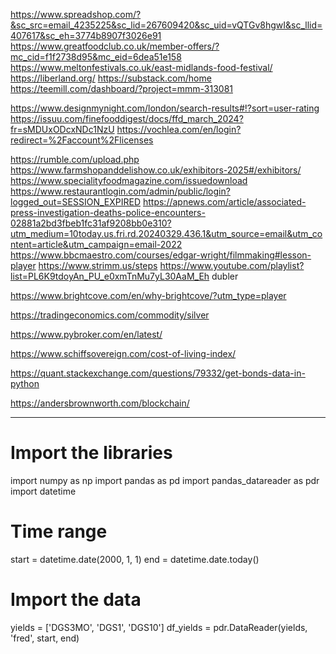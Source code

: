 https://www.spreadshop.com/?&sc_src=email_4235225&sc_lid=267609420&sc_uid=vQTGv8hgwI&sc_llid=407617&sc_eh=3774b8907f3026e91
https://www.greatfoodclub.co.uk/member-offers/?mc_cid=f1f2738d95&mc_eid=6dea51e158
https://www.meltonfestivals.co.uk/east-midlands-food-festival/
https://liberland.org/
https://substack.com/home
https://teemill.com/dashboard/?project=mmm-313081



https://www.designmynight.com/london/search-results#!?sort=user-rating
https://issuu.com/finefooddigest/docs/ffd_march_2024?fr=sMDUxODcxNDc1NzU
https://vochlea.com/en/login?redirect=%2Faccount%2Flicenses



https://rumble.com/upload.php
https://www.farmshopanddelishow.co.uk/exhibitors-2025#/exhibitors/
https://www.specialityfoodmagazine.com/issuedownload
https://www.restaurantlogin.com/admin/public/login?logged_out=SESSION_EXPIRED
https://apnews.com/article/associated-press-investigation-deaths-police-encounters-02881a2bd3fbeb1fc31af9208bb0e310?utm_medium=10today.us.fri.rd.20240329.436.1&utm_source=email&utm_content=article&utm_campaign=email-2022
https://www.bbcmaestro.com/courses/edgar-wright/filmmaking#lesson-player
https://www.strimm.us/steps
https://www.youtube.com/playlist?list=PL6K9tdoyAn_PU_e0xmTnMu7yL30AaM_Eh dubler



https://www.brightcove.com/en/why-brightcove/?utm_type=player

https://tradingeconomics.com/commodity/silver

https://www.pybroker.com/en/latest/

https://www.schiffsovereign.com/cost-of-living-index/

https://quant.stackexchange.com/questions/79332/get-bonds-data-in-python

https://andersbrownworth.com/blockchain/

----
# Import the libraries

import numpy as np
import pandas as pd
import pandas_datareader as pdr
import datetime

# Time range

start = datetime.date(2000, 1, 1)
end = datetime.date.today()

# Import the data

yields = ['DGS3MO', 'DGS1', 'DGS10']
df_yields = pdr.DataReader(yields, 'fred', start, end)
